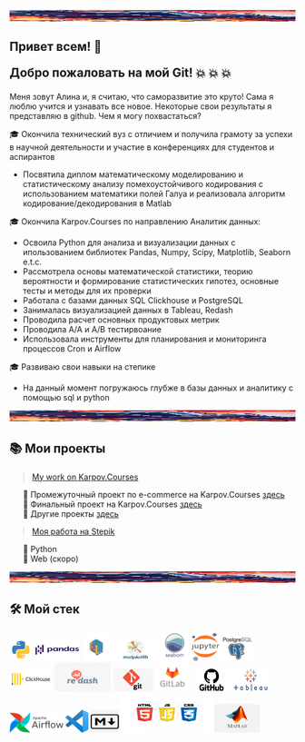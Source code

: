 <img src="Welcome_line.jpg"
alt="Welcome"
     width="1500"
     height="20">

## <b> Привет всем! 👋 <p> Добро пожаловать на мой Git! </b> 💥 💥 💥 
Меня зовут Алина и, я считаю, что саморазвитие это круто! Сама я люблю учится и узнавать все новое. Некоторые свои результаты я представляю в github. Чем я могу похвастаться?<p>

🎓 Окончила технический вуз с отличием и получила грамоту за успехи в научной деятельности и участие в конференциях для студентов и аспирантов
  <ul> <li> Посвятила диплом математическому моделированию и статистическому анализу помехоустойчивого кодирования с использованием математики полей Галуа и реализовала алгоритм кодирование/декодирования в Matlab </li>
   </ul>

🎓 Окончила Karpov.Courses по направлению Аналитик данных: <p>
  <ul> 
     <li> Освоила Python для анализа и визуализации данных с ипользованием библиотек Pandas, Numpy, Scipy, Matplotlib, Seaborn e.t.c. </li>
     <li> Рассмотрела основы математической статистики, теорию вероятности и формирование статистических гипотез, основные тесты и методы для их проверки </li>
     <li>Работала с базами данных SQL Clickhouse и PostgreSQL </li>
     <li> Занималась визуализацией данных в Tableau, Redash </li> 
     <li> Проводила расчет основных продуктовых метрик </li>
     <li> Проводила A/A и A/B тестирвоание </li>
     <li> Использовала инструменты для планирования и мониторинга процессов Cron и Airflow </li>
   </ul>

🎓 Развиваю свои навыки на степике <p>
  <ul> <li>На данный момент погружаюсь глубже в базы данных и аналитику с помощью sql и python </li>
   </ul>


<img src="Welcome_line.jpg"
     alt="Welcome"
     width="1500"
     height="20">

## 📚 <b> Мои проекты </b> </p>
> <a href="https://github.com/AlinAli16/karpov.courses" title="Результаты курса">My work on Karpov.Courses </a><p>
<ul>
 📁 Промежуточный проект по  e-commerce на Karpov.Courses <a href="https://github.com/AlinAli16/karpov.courses/tree/main/e-commerce"> здесь </a> <br>
 📁 Финальный проект на Karpov.Courses <a href="https://github.com/AlinAli16/karpov.courses/tree/main/final_project">здесь</a> <br>
 📁 Другие проекты <a href="https://github.com/AlinAli16/karpov.courses/tree/main/other">здесь</a>
</ul>

> <a href="https://github.com/AlinAli16/Stepik" title ="Результаты со степика">Моя работа на Stepik </a><p>
<ul>
 📁 Python <br>
 📁 Web (скоро)<br>
</ul>

<img src="Welcome_line.jpg"
alt="Welcome"
     width="1500"
     height="20">

## 🛠️ <b> Мой стек </b> </p> 
<img src="python.png"
alt="python"
     width="40"
     height="40"> 
<img src="pandas.png"
alt="pandas"
     width="80"
     height="40"> 
<img src="numpy.png"
alt="numpy"
     width="50"
     height="50">
<img src="Matplotlib.jpg"
alt="matplotlib"
     width="80"
     height="40">
<img src="seaborn.png"
alt="seaborn"
     width="50"
     height="50"> 
<img src="Jupyter.png"
alt="jupyter"
     width="50"
     height="50"> 
<img src="postgresql.jpeg"
alt="postgresql"
     width="55"
     height="45">
<img src="clickhouse.png"
alt="clickhouse"
     width="75"
     height="40">
<img src="redash.jpg"
alt="redash"
     width="100"
     height="50">
<img src="git.jpg"
alt="git"
     width="70"
     height="40"> 
<img src="gitlab.png"
alt="gitlab"
     width="60"
     height="50"> 
<img src="GitHub-Logo.png"
alt="github"
     width="70"
     height="40"> 
<img src="tableu.png"
alt="tableu"
     width="60"
     height="40"> 
<img src="AirflowLogo.png"
alt="Airflow"
     width="95"
     height="35">
<img src="VScode.png"
alt="VScode"
     width="40"
     height="40">
<img src="markdown.jpg"
alt="Markdown"
     width="50"
     height="40">
<img src="html-css-js.jpg"
alt="HTML, CSS, Javascipt"
     width="160"
     height="70">
<img src="matlab.png"
alt="Matlab"
     width="80"
     height="50">
